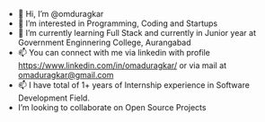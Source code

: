 - 👋 Hi, I’m @omduragkar
- 👀 I’m interested in Programming, Coding and Startups
- 🌱 I’m currently learning Full Stack and currently in Junior year at Government Enginnering College, Aurangabad
- 📫 You can connect with me via linkedin with profile https://www.linkedin.com/in/omaduragkar/ or via mail at omaduragkar@gmail.com
- 📫 I have total of 1+ years of Internship experience in Software Development Field.
-  I’m looking to collaborate on Open Source Projects
<!---
omduragkar/omduragkar is a ✨ special ✨ repository because its `README.md` (this file) appears on your GitHub profile.
You can click the Preview link to take a look at your changes.
--->
